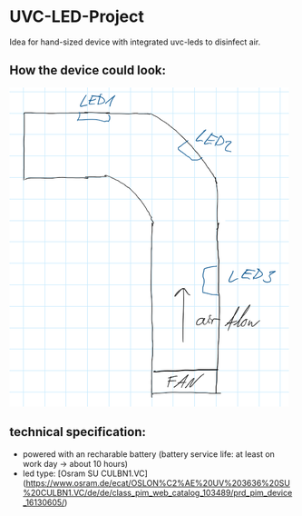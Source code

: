 # UVC-LED-Project
Idea for hand-sized device with integrated uvc-leds to disinfect air. 
## How the device could look:
![drawing](drawing.png)
## technical specification:
- powered with an recharable battery (battery service life: at least on work day -> about 10 hours)
- led type: [Osram SU CULBN1.VC] (https://www.osram.de/ecat/OSLON%C2%AE%20UV%203636%20SU%20CULBN1.VC/de/de/class_pim_web_catalog_103489/prd_pim_device_16130605/)
